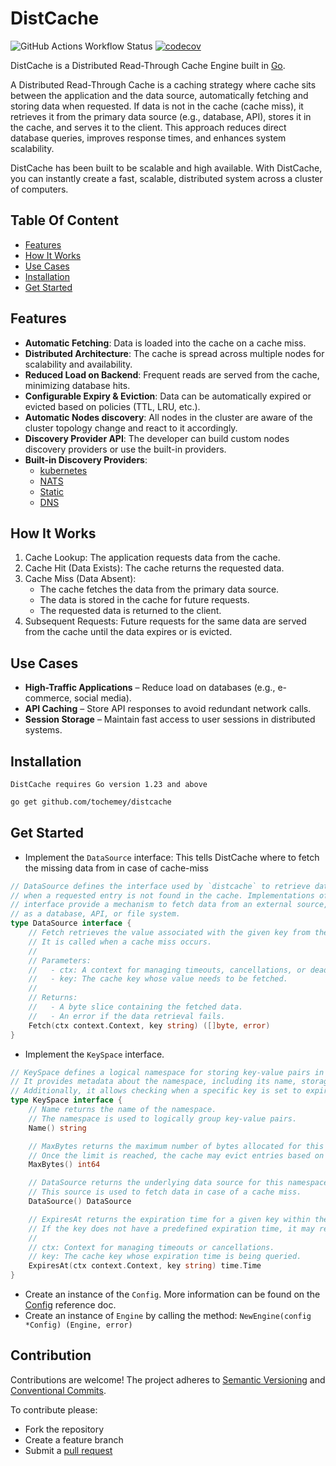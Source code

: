 # DistCache

![GitHub Actions Workflow Status](https://img.shields.io/github/actions/workflow/status/Tochemey/distcache/build.yml)
[![codecov](https://codecov.io/gh/Tochemey/distcache/graph/badge.svg?token=0eS0QphVUH)](https://codecov.io/gh/Tochemey/distcache)

DistCache is a Distributed Read-Through Cache Engine built in [Go](https://go.dev/). 

A Distributed Read-Through Cache is a caching strategy where cache sits between the application and the data source,
automatically fetching and storing data when requested. If data is not in the cache (cache miss), it retrieves it from the primary data source (e.g., database, API), stores it
in the cache, and serves it to the client. This approach reduces direct database queries, improves response times, and enhances system scalability.

DistCache has been built to be scalable and high available. With DistCache, you can instantly create a fast, scalable, distributed system across a cluster of computers.

## Table Of Content

- [Features](#features)
- [How It Works](#how-it-works)
- [Use Cases](#use-cases)
- [Installation](#installation)
- [Get Started](#get-started)

## Features

- **Automatic Fetching**: Data is loaded into the cache on a cache miss.
- **Distributed Architecture**: The cache is spread across multiple nodes for scalability and availability.
- **Reduced Load on Backend**: Frequent reads are served from the cache, minimizing database hits.
- **Configurable Expiry & Eviction**: Data can be automatically expired or evicted based on policies (TTL, LRU, etc.).
- **Automatic Nodes discovery**: All nodes in the cluster are aware of the cluster topology change and react to it
  accordingly.
- **Discovery Provider API**: The developer can build custom nodes discovery providers or use the built-in providers.
- **Built-in Discovery Providers**: 
   - [kubernetes](./discovery/kubernetes/README.md)
   - [NATS](./discovery/nats/README.md)
   - [Static](./discovery/static/README.md) 
   - [DNS](./discovery/dnssd/README.md)

## How It Works

1. Cache Lookup: The application requests data from the cache.
2. Cache Hit (Data Exists): The cache returns the requested data.
3. Cache Miss (Data Absent):
    - The cache fetches the data from the primary data source.
    - The data is stored in the cache for future requests.
    - The requested data is returned to the client.
4. Subsequent Requests: Future requests for the same data are served from the cache until the data expires or is
   evicted.

## Use Cases

- **High-Traffic Applications** – Reduce load on databases (e.g., e-commerce, social media).
- **API Caching** – Store API responses to avoid redundant network calls.
- **Session Storage** – Maintain fast access to user sessions in distributed systems.

## Installation

`DistCache requires Go version 1.23 and above`

```bash
go get github.com/tochemey/distcache
```

## Get Started

- Implement the `DataSource` interface: This tells DistCache where to fetch the missing data from in case of cache-miss
```go
// DataSource defines the interface used by `distcache` to retrieve data
// when a requested entry is not found in the cache. Implementations of this
// interface provide a mechanism to fetch data from an external source, such
// as a database, API, or file system.
type DataSource interface {
	// Fetch retrieves the value associated with the given key from the data source.
	// It is called when a cache miss occurs.
	//
	// Parameters:
	//   - ctx: A context for managing timeouts, cancellations, or deadlines.
	//   - key: The cache key whose value needs to be fetched.
	//
	// Returns:
	//   - A byte slice containing the fetched data.
	//   - An error if the data retrieval fails.
	Fetch(ctx context.Context, key string) ([]byte, error)
}
```
- Implement the `KeySpace` interface.
```go
// KeySpace defines a logical namespace for storing key-value pairs in a distributed cache.
// It provides metadata about the namespace, including its name, storage limits, and data source.
// Additionally, it allows checking when a specific key is set to expire.
type KeySpace interface {
	// Name returns the name of the namespace.
	// The namespace is used to logically group key-value pairs.
	Name() string

	// MaxBytes returns the maximum number of bytes allocated for this namespace.
	// Once the limit is reached, the cache may evict entries based on its eviction policy.
	MaxBytes() int64

	// DataSource returns the underlying data source for this namespace.
	// This source is used to fetch data in case of a cache miss.
	DataSource() DataSource

	// ExpiresAt returns the expiration time for a given key within the namespace.
	// If the key does not have a predefined expiration time, it may return a zero time.
	//
	// ctx: Context for managing timeouts or cancellations.
	// key: The cache key whose expiration time is being queried.
	ExpiresAt(ctx context.Context, key string) time.Time
}
```
- Create an instance of the `Config`. More information can be found on the [Config](./config.go) reference doc.
- Create an instance of `Engine` by calling the method: `NewEngine(config *Config) (Engine, error)`

## Contribution

Contributions are welcome!
The project adheres to [Semantic Versioning](https://semver.org)
and [Conventional Commits](https://www.conventionalcommits.org/en/v1.0.0/).

To contribute please:

- Fork the repository
- Create a feature branch
- Submit a [pull request](https://help.github.com/articles/using-pull-requests)